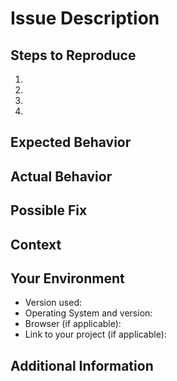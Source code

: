 # Issue Description

<!--- Provide a general summary of the issue -->

## Steps to Reproduce

<!--- Provide a detailed set of steps to reproduce the behavior -->

1.
2.
3.
4.

## Expected Behavior

<!--- Describe what you expected to happen -->

## Actual Behavior

<!--- Describe what actually happened -->

## Possible Fix

<!--- (optional) Suggest a fix or reason for the issue -->

## Context

<!--- How has this issue affected you? What are you trying to accomplish?
Providing context helps us come up with a solution. -->

## Your Environment

<!--- Include as many relevant details about the environment
you experienced the issue in -->

- Version used:
- Operating System and version:
- Browser (if applicable):
- Link to your project (if applicable):

## Additional Information

<!--- (optional) Include any other relevant details or screenshots
that might help in understanding and resolving the issue -->
